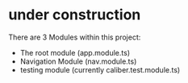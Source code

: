 # under construction

There are 3 Modules within this project:
* The root module (app.module.ts)
* Navigation Module (nav.module.ts)
* testing module (currently caliber.test.module.ts)
